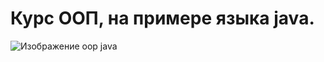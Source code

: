 # Курс ООП, на примере языка java.
![Изображение oop java](https://liongueststudios.com/wp-content/uploads/2021/01/Object-Oriented-Programming-concepts-in-java-lionguest-studios.png)
